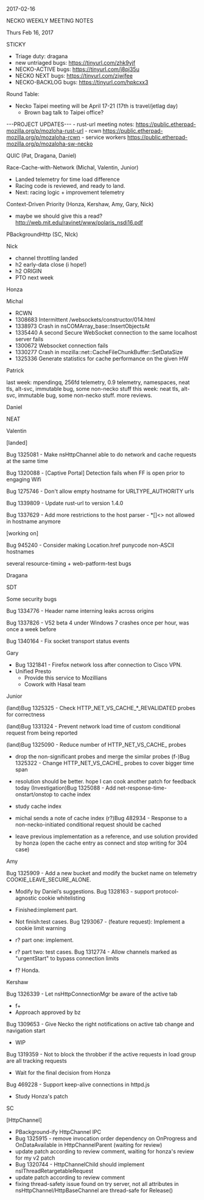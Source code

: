 2017-02-16

NECKO WEEKLY MEETING NOTES

Thurs Feb 16, 2017

STICKY

- Triage duty: dragana
-  new untriaged bugs: https://tinyurl.com/zhk9yjf
- NECKO-ACTIVE bugs: https://tinyurl.com/j8pj35u
- NECKO NEXT bugs: https://tinyurl.com/zjwjfee
- NECKO-BACKLOG bugs:  https://tinyurl.com/hpkcxx3

Round Table:

- Necko Taipei meeting will be April 17-21 (17th is travel/jetlag day)
  - Brown bag talk to Taipei office?

---PROJECT UPDATES---
    - rust-url meeting notes: https://public.etherpad-mozilla.org/p/mozloha-rust-url
    - rcwn https://public.etherpad-mozilla.org/p/mozaloha-rcwn
    - service workers https://public.etherpad-mozilla.org/p/mozaloha-sw-necko

QUIC  (Pat, Dragana, Daniel)

Race-Cache-with-Network (Michal, Valentin, Junior)

- Landed telemetry for time load difference
- Racing code is reviewed, and ready to land.
- Next: racing logic + improvement telemetry

Context-Driven Priority  (Honza, Kershaw, Amy, Gary, Nick)

- maybe we should give this a read? http://web.mit.edu/ravinet/www/polaris_nsdi16.pdf

PBackgroundHttp (SC, NIck)

Nick

- channel throttling landed
- h2 early-data close (i hope!)
- h2 ORIGIN
- PTO next week

Honza

Michal

 - RCWN
 - 1308683 Intermittent /websockets/constructor/014.html
 - 1338973 Crash in nsCOMArray_base::InsertObjectsAt
 - 1335440 A second Secure WebSocket connection to the same localhost server fails
 - 1300672 Websocket connection fails
 - 1330277 Crash in mozilla::net::CacheFileChunkBuffer::SetDataSize
 - 1325336 Generate statistics for cache performance on the given HW

Patrick

  last week: mpendingq, 256fd telemetry, 0.9 telemetry, namespaces, neat tls, alt-svc, immutable bug, some non-necko stuff
  this week: neat tls, alt-svc, immutable bug, some non-necko stuff. more reviews.

Daniel

   NEAT

Valentin

[landed]

Bug 1325081 - Make nsHttpChannel able to do network and cache requests at the same time

Bug 1320088 - [Captive Portal] Detection fails when FF is open prior to engaging Wifi

Bug 1275746 - Don't allow empty hostname for URLTYPE_AUTHORITY urls

Bug 1339809 - Update rust-url to version 1.4.0

Bug 1337629 - Add more restrictions to the host parser - *[]<> not allowed in hostname anymore

[working on]

Bug 945240 - Consider making Location.href punycode non-ASCII hostnames

several resource-timing + web-patform-test bugs

Dragana

SDT

Some security bugs

Bug 1334776 -       Header name interning leaks across origins

Bug 1337826 -       V52 beta 4 under Windows 7 crashes once per hour, was once a week before

Bug 1340164 -       Fix socket transport status events

Gary

- Bug 1321841 - Firefox network loss after connection to Cisco VPN.
- Unified Presto
  - Provide this service to Mozillians
  - Cowork with Hasal team

Junior

(land)Bug 1325325 - Check HTTP_NET_VS_CACHE_*_REVALIDATED probes for correctness

(land)Bug 1331324 - Prevent network load time of custom conditional request from being reported

(land)Bug 1325090 - Reduce number of HTTP_NET_VS_CACHE_ probes

* drop the non-significant probes and merge the similar probes
(f-)Bug 1325322 - Change HTTP_NET_VS_CACHE_ probes to cover bigger time span

* resolution should be better. hope I can cook another patch for feedback today
(Investigation)Bug 1325088 - Add net-response-time-onstart/onstop to cache index

* study cache index
* michal sends a note of cache index
(r?)Bug 482934 - Response to a non-necko-initiated conditional request should be cached

* leave previous implementation as a reference, and use solution provided by honza (open the cache entry as connect and stop writing for 304 case)

Amy

Bug 1325909 - Add a new bucket and modify the bucket name on telemetry COOKIE_LEAVE_SECURE_ALONE.

* Modify by Daniel’s suggestions.
Bug 1328163 - support protocol-agnostic cookie whitelisting

* Finished:implement part.
* Not finish:test cases.
Bug 1293067 - (feature request): Implement a cookie limit warning

* r? part one: implement.
* r? part two: test cases.
Bug 1312774 - Allow channels marked as "urgentStart" to bypass connection limits

* f? Honda.

Kershaw

Bug 1326339 - Let nsHttpConnectionMgr be aware of the active tab

- f+
- Approach approved by bz

Bug 1309653 - Give Necko the right notifications on active tab change and navigation start

- WIP

Bug 1319359 -  Not to block the throbber if the active requests in load group are all tracking requests

- Wait for the final decision from Honza

Bug 469228 -  Support keep-alive connections in httpd.js

- Study Honza's patch

SC

[HttpChannel]

- PBackground-ify HttpChannel IPC
 - Bug 1325915 - remove invocation order dependency on OnProgress and OnDataAvailable in HttpChannelParent (waiting for review)
  - update patch according to review comment, waiting for honza's review for my v2 patch
 - Bug 1320744 - HttpChannelChild should implement nsIThreadRetargetableRequest
  - update patch according to review comment
  - fixing thread-safety issue found on try server, not all attributes in nsHttpChannel/HttpBaseChannel are thread-safe for Release()

